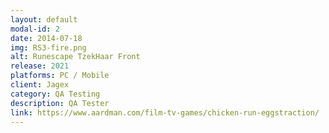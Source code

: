 ```yaml
---
layout: default
modal-id: 2
date: 2014-07-18
img: RS3-fire.png
alt: Runescape TzekHaar Front
release: 2021
platforms: PC / Mobile
client: Jagex
category: QA Testing
description: QA Tester
link: https://www.aardman.com/film-tv-games/chicken-run-eggstraction/
---
```

